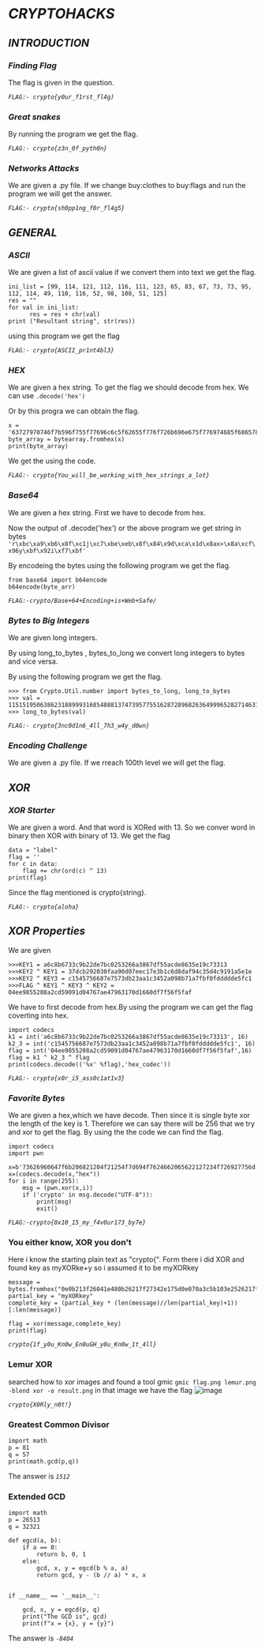 # ***CRYPTOHACKS***

## ***INTRODUCTION***

### *Finding Flag*

The flag is given in the question.

*```FLAG:- crypto{y0ur_f1rst_fl4g)```*

### *Great snakes*

By running the program we get the flag.

*```FLAG:- crypto{z3n_0f_pyth0n}```*

### *Networks Attacks*

We are given a .py file.
If we change buy:clothes to buy:flags and run the program we will get the answer.

*```FLAG:- crypto{sh0pp1ng_f0r_fl4g5}```*

## ***GENERAL***

### *ASCII*

We are given a list of ascii value if we convert them into text we get the flag.

```
ini_list = [99, 114, 121, 112, 116, 111, 123, 65, 83, 67, 73, 73, 95, 112, 114, 49, 110, 116, 52, 98, 108, 51, 125]
res = "" 
for val in ini_list:
      res = res + chr(val)
print ("Resultant string", str(res))
```

using this program we get the flag

*```FLAG:- crypto{ASCII_pr1nt4bl3}```*

### *HEX*

We are given a hex string. To get the flag we should decode from hex. We can use ```.decode('hex')```

Or by this progra we can obtain the flag.
```
x = '63727970746f7b596f755f77696c6c5f62655f776f726b696e675f776974685f6865785f737472696e67735f615f6c6f747d'
byte_array = bytearray.fromhex(x)
print(byte_array)
```
We get the using the code.

*```FLAG:- crypto{You_will_be_working_with_hex_strings_a_lot}```*

### *Base64*

We are given a hex string. First we have to decode from hex.

Now the output of .decode('hex') or the above program we get string in bytes
```'r\xbc\xa9\xb6\x8f\xc1j\xc7\xbe\xeb\x8f\x84\x9d\xca\x1d\x8ax>\x8a\xcf\x96y\xbf\x92i\xf7\xbf'```

By encodeing the bytes using the following program we get the flag.

```
from base64 import b64encode
b64encode(byte_arr)
```

*```FLAG:-crypto/Base+64+Encoding+is+Web+Safe/```*

### *Bytes to Big Integers*

We are given long integers.

By using long_to_bytes , bytes_to_long we convert long integers to bytes and vice versa.

By using the following program we get the flag.
```
>>> from Crypto.Util.number import bytes_to_long, long_to_bytes    
>>> val = 11515195063862318899931685488813747395775516287289682636499965282714637259206269
>>> long_to_bytes(val) 
```

*```FLAG:- crypto{3nc0d1n6_4ll_7h3_w4y_d0wn}```*

### *Encoding Challenge*

We are given a .py file. If we rreach 100th level we will get the flag.

## ***XOR***

### *XOR Starter*

We are given a word. And that word is XORed with 13.
So we conver word in binary then XOR with binary of 13. We get the flag
```
data = "label"
flag = ''
for c in data:
    flag += chr(ord(c) ^ 13)
print(flag)
```
Since the flag mentioned is crypto{string}.

*```FLAG:- crypto{aloha}```*

## *XOR Properties*

We are given
```
>>>KEY1 = a6c8b6733c9b22de7bc0253266a3867df55acde8635e19c73313
>>>KEY2 ^ KEY1 = 37dcb292030faa90d07eec17e3b1c6d8daf94c35d4c9191a5e1e
>>>KEY2 ^ KEY3 = c1545756687e7573db23aa1c3452a098b71a7fbf0fddddde5fc1
>>>FLAG ^ KEY1 ^ KEY3 ^ KEY2 = 04ee9855208a2cd59091d04767ae47963170d1660df7f56f5faf
```
We have to first decode from hex.By using the program we can get the flag coverting into hex.
```
import codecs
k1 = int('a6c8b6733c9b22de7bc0253266a3867df55acde8635e19c73313', 16)
k2_3 = int('c1545756687e7573db23aa1c3452a098b71a7fbf0fddddde5fc1', 16)
flag = int('04ee9855208a2cd59091d04767ae47963170d1660df7f56f5faf',16)
flag = k1 ^ k2_3 ^ flag
print(codecs.decode(('%x' %flag),'hex_codec'))
```
*```FLAG:- crypto{x0r_i5_ass0c1at1v3}```*

### *Favorite Bytes*

We are given a hex,which we have decode.
Then since it is single byte xor the length of the key is 1.
Therefore we can say there will be 256 that we try and xor to get the flag.
By using the the code we can find the flag.
```
import codecs
import pwn
    
x=b'73626960647f6b206821204f21254f7d694f7624662065622127234f726927756d'
x=(codecs.decode(x,"hex"))
for i in range(255):
    msg = (pwn.xor(x,i))
    if ('crypto' in msg.decode("UTF-8")):
        print(msg)
        exit()
```
 
*```FLAG:-crypto{0x10_15_my_f4v0ur173_by7e}```*

### You either know, XOR you don't
Here i know the starting plain text as "crypto{". Form there i did XOR and found key as myXORke+y
so i assumed it to be myXORkey
```
message = bytes.fromhex("0e0b213f26041e480b26217f27342e175d0e070a3c5b103e2526217f27342e175d0e077e263451150104")
partial_key = "myXORkey"
complete_key = (partial_key * (len(message)//len(partial_key)+1))[:len(message)]

flag = xor(message,complete_key)
print(flag)
```
*```crypto{1f_y0u_Kn0w_En0uGH_y0u_Kn0w_1t_4ll}```*

### Lemur XOR
searched how to xor images and found a tool gmic
```gmic flag.png lemur.png -blend xor -o result.png```
in that image we have the flag
![image](https://user-images.githubusercontent.com/78896740/135693634-235e8d2b-cb6f-413b-8244-8ce7f2ffbea8.png)

*```crypto{X0Rly_n0t!}```*

### Greatest Common Divisor
```
import math
p = 81
q = 57
print(math.gcd(p,q))
```
The answer is *```1512```*

### Extended GCD

```
import math
p = 26513
q = 32321

def egcd(a, b):
    if a == 0:
        return b, 0, 1
    else:
        gcd, x, y = egcd(b % a, a)
        return gcd, y - (b // a) * x, x
 
 
if __name__ == '__main__':
 
    gcd, x, y = egcd(p, q)
    print("The GCD is", gcd)
    print(f"x = {x}, y = {y}")
```
The answer is *```-8404```*
